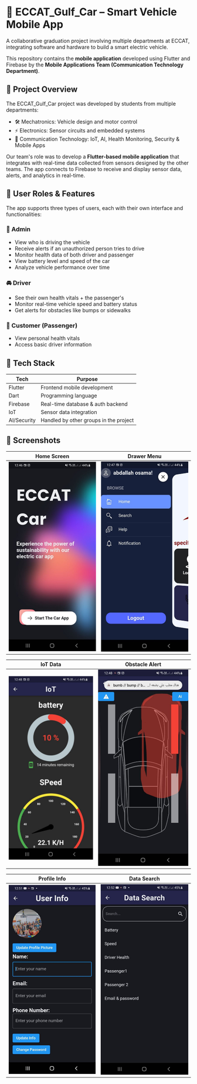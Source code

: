# 🚗 ECCAT_Gulf_Car – Smart Vehicle Mobile App

A collaborative graduation project involving multiple departments at ECCAT, integrating software and hardware to build a smart electric vehicle.

This repository contains the **mobile application** developed using Flutter and Firebase by the **Mobile Applications Team (Communication Technology Department)**.

## 📘 Project Overview

The ECCAT_Gulf_Car project was developed by students from multiple departments:

- 🛠️ Mechatronics: Vehicle design and motor control
- ⚡ Electronics: Sensor circuits and embedded systems
- 📶 Communication Technology: IoT, AI, Health Monitoring, Security & Mobile Apps

Our team's role was to develop a **Flutter-based mobile application** that integrates with real-time data collected from sensors designed by the other teams. The app connects to Firebase to receive and display sensor data, alerts, and analytics in real-time.

## 👤 User Roles & Features

The app supports three types of users, each with their own interface and functionalities:

### 🔐 Admin
- View who is driving the vehicle
- Receive alerts if an unauthorized person tries to drive
- Monitor health data of both driver and passenger
- View battery level and speed of the car
- Analyze vehicle performance over time

### 🚘 Driver
- See their own health vitals + the passenger's
- Monitor real-time vehicle speed and battery status
- Get alerts for obstacles like bumps or sidewalks

### 👥 Customer (Passenger)
- View personal health vitals
- Access basic driver information

## 🔧 Tech Stack

| Tech       | Purpose                             |
|------------|-------------------------------------|
| Flutter    | Frontend mobile development         |
| Dart       | Programming language                |
| Firebase   | Real-time database & auth backend   |
| IoT        | Sensor data integration             |
| AI/Security| Handled by other groups in the project |


## 📸 Screenshots

| Home Screen | Drawer Menu |
|-------------|-------------|
| ![Home](screenshots/photo_5956437891259415896_y.jpg) | ![Drawer](screenshots/photo_5956437891259415899_y.jpg) |

| IoT Data | Obstacle Alert |
|----------|----------------|
| ![IoT](screenshots/photo_5956437891259415900_y.jpg) | ![Obstacle](screenshots/photo_5956437891259415901_y.jpg) |

| Profile Info | Data Search |
|--------------|-------------|
| ![Profile](screenshots/photo_5956437891259415902_y.jpg) | ![Search](screenshots/photo_5956437891259415903_y.jpg) |

